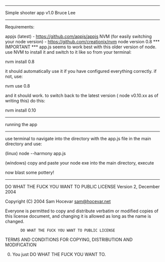 ****
Simple shooter app v1.0
Bruce Lee
****

Requirements:


appjs (latest) - https://github.com/appjs/appjs
NVM (for easily switching your node version) - https://github.com/creationix/nvm
node version 0.8 *** IMPORTANT *** 
app.js seems to work best with this older version of node. use NVM to install it and switch to it like so from your terminal:

nvm install 0.8

it should automatically use it if you have configured everything correctly. if not, use:

nvm use 0.8

and it should work. to switch back to the latest version ( node v0.10.xx as of writing this) do this:

nvm install 0.10


********************
running the app
********************
use terminal to navigate into the directory with the app.js file in the main directory and use:

(linux)
node --harmony app.js

(windows)
copy and paste your node exe into the main directory, execute

now blast some pottery!

*********

DO WHAT THE FUCK YOU WANT TO PUBLIC LICENSE
                   Version 2, December 2004

Copyright (C) 2004 Sam Hocevar <sam@hocevar.net>

Everyone is permitted to copy and distribute verbatim or modified
copies of this license document, and changing it is allowed as long
as the name is changed.

           DO WHAT THE FUCK YOU WANT TO PUBLIC LICENSE
  TERMS AND CONDITIONS FOR COPYING, DISTRIBUTION AND MODIFICATION

 0. You just DO WHAT THE FUCK YOU WANT TO.
